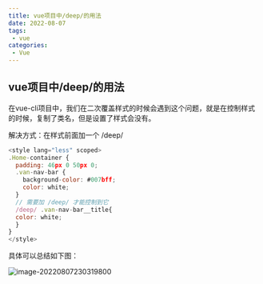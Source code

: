 ```yaml
---
title: vue项目中/deep/的用法
date: 2022-08-07
tags:
 - vue
categories:
 - Vue
---
```


## vue项目中/deep/的用法

在vue-cli项目中，我们在二次覆盖样式的时候会遇到这个问题，就是在控制样式的时候，复制了类名，但是设置了样式会没有。

解决方式：在样式前面加一个 /deep/

```js
<style lang="less" scoped>
.Home-container {
  padding: 46px 0 50px 0;
  .van-nav-bar {
    background-color: #007bff;
    color: white;
  }
  // 需要加 /deep/ 才能控制到它
  /deep/ .van-nav-bar__title{
  color: white;
  }
}
</style>
```

具体可以总结如下图： 

![image-20220807230319800](https://img-blog.csdnimg.cn/88cf8c4adc5e447498db1d69fb8031c1.png)
